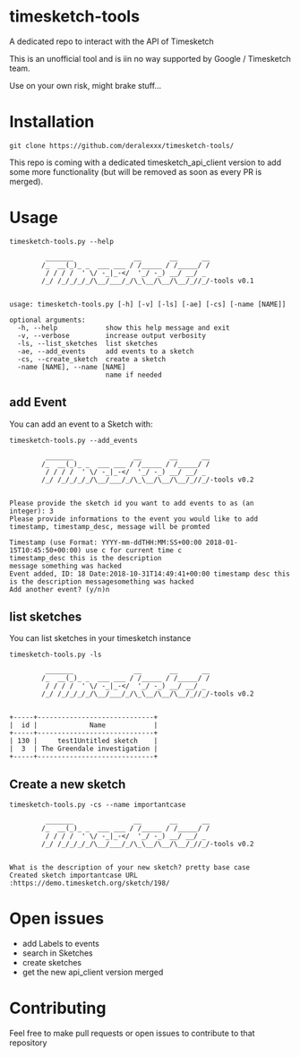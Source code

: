 # timesketch-tools
A dedicated repo to interact with the API of Timesketch

This is an unofficial tool and is iin no way supported by Google / Timesketch team.

Use on your own risk, might brake stuff...

# Installation

````
git clone https://github.com/deralexxx/timesketch-tools/
````

This repo is coming with a dedicated timesketch_api_client version 
to add some more functionality (but will be removed as soon as every PR is merged).


# Usage

```
timesketch-tools.py --help
     
         _______               __       __      __ 
        /_  __(_)_ _  ___ ___ / /_____ / /_____/ / 
         / / / /  ' \/ -_|_-</  '_/ -_) __/ __/ _          
        /_/ /_/_/_/_/\__/___/_/\_\__/\__/\__/_//_/-tools v0.1

            
usage: timesketch-tools.py [-h] [-v] [-ls] [-ae] [-cs] [-name [NAME]]

optional arguments:
  -h, --help            show this help message and exit
  -v, --verbose         increase output verbosity
  -ls, --list_sketches  list sketches
  -ae, --add_events     add events to a sketch
  -cs, --create_sketch  create a sketch
  -name [NAME], --name [NAME]
                        name if needed

```

## add Event

You can add an event to a Sketch with:
 
```
timesketch-tools.py --add_events
     
         _______               __       __      __ 
        /_  __(_)_ _  ___ ___ / /_____ / /_____/ / 
         / / / /  ' \/ -_|_-</  '_/ -_) __/ __/ _          
        /_/ /_/_/_/_/\__/___/_/\_\__/\__/\__/_//_/-tools v0.2

            
Please provide the sketch id you want to add events to as (an integer): 3
Please provide informations to the event you would like to add timestamp, timestamp_desc, message will be promted

Timestamp (use Format: YYYY-mm-ddTHH:MM:SS+00:00 2018-01-15T10:45:50+00:00) use c for current time c
timestamp_desc this is the description
message something was hacked
Event added, ID: 18 Date:2018-10-31T14:49:41+00:00 timestamp desc this is the description messagesomething was hacked
Add another event? (y/n)n
```

## list sketches

You can list sketches in your timesketch instance

```
timesketch-tools.py -ls
     
         _______               __       __      __ 
        /_  __(_)_ _  ___ ___ / /_____ / /_____/ / 
         / / / /  ' \/ -_|_-</  '_/ -_) __/ __/ _          
        /_/ /_/_/_/_/\__/___/_/\_\__/\__/\__/_//_/-tools v0.2

            
+-----+-----------------------------+
|  id |             Name            |
+-----+-----------------------------+
| 130 |     test1Untitled sketch    |
|  3  | The Greendale investigation |
+-----+-----------------------------+

```

## Create a new sketch



```
timesketch-tools.py -cs --name importantcase
     
         _______               __       __      __ 
        /_  __(_)_ _  ___ ___ / /_____ / /_____/ / 
         / / / /  ' \/ -_|_-</  '_/ -_) __/ __/ _          
        /_/ /_/_/_/_/\__/___/_/\_\__/\__/\__/_//_/-tools v0.2

            
What is the description of your new sketch? pretty base case
Created sketch importantcase URL :https://demo.timesketch.org/sketch/198/

```


# Open issues

* add Labels to events
* search in Sketches
* create sketches
* get the new api_client version merged

# Contributing

Feel free to make pull requests or open issues to contribute to that repository